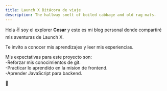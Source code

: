```yaml
---
title: Launch X Bitácora de viaje
description: The hallway smelt of boiled cabbage and old rag mats.
---
```


Hola ✌️  soy el explorer **Cesar** y este es mi blog personal donde compartiré mis aventuras de Launch X.

Te invito a conocer mis aprendizajes y leer mis experiencias.

Mis expectativas para este proyecto son:<br>
-Reforzar mis conocimientos de git.<br>
-Practicar lo aprendido en la mision de frontend.<br>
-Aprender JavaScript para backend.

🚀

